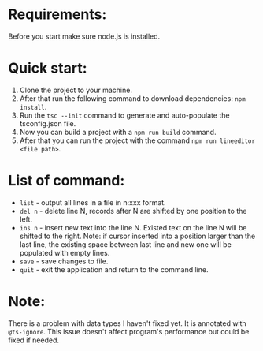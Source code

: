 # Requirements:
Before you start make sure node.js is installed.

# Quick start: 
1) Clone the project to your machine.
2) After that run the following command to download dependencies: `npm install`.
3) Run the `tsc --init` command to generate and auto-populate the tsconfig.json file.
4) Now you can build a project with a `npm run build` command.
5) After that you can run the project with the command `npm run lineeditor <file path>`.


# List of command:
* `list` - output all lines in a file in n:xxx format.
* `del n` - delete line N, records after N are shifted by one position to the left.
* `ins n` -  insert new text into the line N. Existed text on the line N will be shifted to the right.
Note: if cursor inserted into a position larger than the last line, the existing space between last line and new one will be populated with empty lines.
* `save` - save changes to file.
* `quit` - exit the application and return to the command line.

# Note:
There is a problem with data types I haven't fixed yet. It is annotated with `@ts-ignore`.
This issue doesn't affect program's performance but could be fixed if needed.
